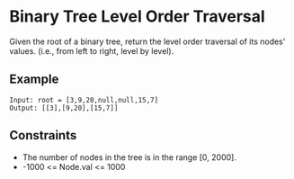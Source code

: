 # Binary Tree Level Order Traversal

Given the root of a binary tree, return the level order traversal of its nodes' values. (i.e., from left to right, level by level).

## Example

```
Input: root = [3,9,20,null,null,15,7]
Output: [[3],[9,20],[15,7]]
```

## Constraints
- The number of nodes in the tree is in the range [0, 2000].
- -1000 <= Node.val <= 1000 